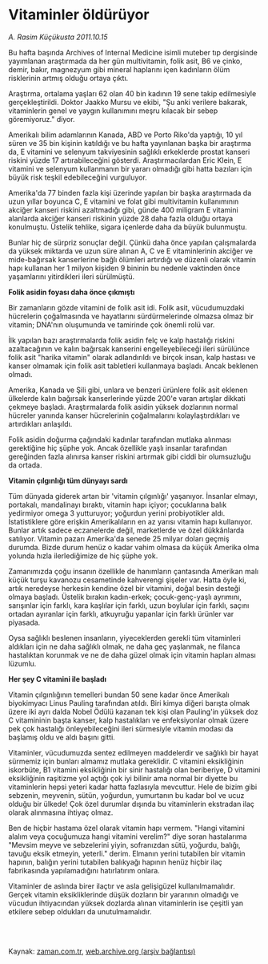 # Vitaminler öldürüyor

*A. Rasim Küçükusta 2011.10.15*

<td class="columnist-detail">
<p>Bu hafta başında Archives of Internal Medicine isimli muteber tıp dergisinde yayımlanan araştırmada da her gün multivitamin, folik asit, B6 ve çinko, demir, bakır, magnezyum gibi mineral haplarını içen kadınların ölüm risklerinin artmış olduğu ortaya çıktı.</p>
<p>
<div id="haberMetinDiv">
<p> Araştırma, ortalama yaşları 62 olan 40 bin kadının 19 sene takip edilmesiyle gerçekleştirildi. Doktor Jaakko Mursu ve ekibi, "Şu anki verilere bakarak, vitaminlerin genel ve yaygın kullanımını meşru kılacak bir sebep göremiyoruz." diyor.
<p>Amerikalı bilim adamlarının Kanada, ABD ve Porto Riko'da yaptığı, 10 yıl süren ve 35 bin kişinin katıldığı ve bu hafta yayınlanan başka bir araştırma da, E vitamini ve selenyum takviyesinin sağlıklı erkeklerde prostat kanseri riskini yüzde 17 artırabileceğini gösterdi. Araştırmacılardan Eric Klein, E vitamini ve selenyum kullanmanın bir yararı olmadığı gibi hatta bazıları için büyük risk teşkil edebileceğini vurguluyor.
<p>Amerika'da 77 binden fazla kişi üzerinde yapılan bir başka araştırmada da uzun yıllar boyunca C, E vitamini ve folat gibi multivitamin kullanımının akciğer kanseri riskini azaltmadığı gibi, günde 400 miligram E vitamini alanlarda akciğer kanseri riskinin yüzde 28 daha fazla olduğu ortaya konulmuştu. Üstelik tehlike, sigara içenlerde daha da büyük bulunmuştu.
<p>Bunlar hiç de sürpriz sonuçlar değil. Çünkü daha önce yapılan çalışmalarda da yüksek miktarda ve uzun süre alınan A, C ve E vitaminlerinin akciğer ve mide-bağırsak kanserlerine bağlı ölümleri artırdığı ve düzenli olarak vitamin hapı kullanan her 1 milyon kişiden 9 bininin bu nedenle vaktinden önce yaşamlarını yitirdikleri ileri sürülmüştü.
<p><b>Folik asidin foyası daha önce çıkmıştı</b>
<p>Bir zamanların gözde vitamini de folik asit idi. Folik asit, vücudumuzdaki hücrelerin çoğalmasında ve hayatlarını sürdürmelerinde olmazsa olmaz bir vitamin; DNA'nın oluşumunda ve tamirinde çok önemli rolü var.
<p>İlk yapılan bazı araştırmalarda folik asidin felç ve kalp hastalığı riskini azaltacağının ve kalın bağırsak kanserini engelleyebileceği ileri sürülünce folik asit "harika vitamin" olarak adlandırıldı ve birçok insan, kalp hastası ve kanser olmamak için folik asit tabletleri kullanmaya başladı. Ancak beklenen olmadı.
<p>Amerika, Kanada ve Şili gibi, unlara ve benzeri ürünlere folik asit eklenen ülkelerde kalın bağırsak kanserlerinde yüzde 200'e varan artışlar dikkati çekmeye başladı. Araştırmalarda folik asidin yüksek dozlarının normal hücreler yanında kanser hücrelerinin çoğalmalarını kolaylaştırdıkları ve artırdıkları anlaşıldı.
<p>Folik asidin doğurma çağındaki kadınlar tarafından mutlaka alınması gerektiğine hiç şüphe yok. Ancak özellikle yaşlı insanlar tarafından gereğinden fazla alınırsa kanser riskini artırmak gibi ciddi bir olumsuzluğu da ortada.
<p><b>Vitamin çılgınlığı tüm dünyayı sardı</b>
<p>Tüm dünyada giderek artan bir 'vitamin çılgınlığı' yaşanıyor. İnsanlar elmayı, portakalı, mandalinayı bıraktı, vitamin hapı içiyor; çocuklarına balık yedirmiyor omega 3 yutturuyor; yoğurdun yerini probiyotikler aldı. İstatistiklere göre erişkin Amerikalıların en az yarısı vitamin hapı kullanıyor. Bunlar artık sadece eczanelerde değil, marketlerde ve özel dükkânlarda satılıyor. Vitamin pazarı Amerika'da senede 25 milyar doları geçmiş durumda. Bizde durum henüz o kadar vahim olmasa da küçük Amerika olma yolunda hızla ilerlediğimize de hiç şüphe yok.
<p>Zamanımızda çoğu insanın özellikle de hanımların çantasında Amerikan malı küçük turşu kavanozu cesametinde kahverengi şişeler var. Hatta öyle ki, artık neredeyse herkesin kendine özel bir vitamini, doğal besin desteği olmaya başladı. Üstelik bırakın kadın-erkek; çocuk-genç-yaşlı ayrımını, sarışınlar için farklı, kara kaşlılar için farklı, uzun boylular için farklı, saçını ortadan ayıranlar için farklı, atkuyruğu yapanlar için farklı ürünler var piyasada.
<p>Oysa sağlıklı beslenen insanların, yiyeceklerden gerekli tüm vitaminleri aldıkları için ne daha sağlıklı olmak, ne daha geç yaşlanmak, ne filanca hastalıktan korunmak ve ne de daha güzel olmak için vitamin hapları alması lüzumlu.
<p><b>Her şey C vitamini ile başladı</b>
<p>Vitamin çılgınlığının temelleri bundan 50 sene kadar önce Amerikalı biyokimyacı Linus Pauling tarafından atıldı. Biri kimya diğeri barışta olmak üzere iki ayrı dalda Nobel Ödülü kazanan tek kişi olan Pauling'in yüksek doz C vitamininin başta kanser, kalp hastalıkları ve enfeksiyonlar olmak üzere pek çok hastalığı önleyebileceğini ileri sürmesiyle vitamin modası da başlamış oldu ve aldı başını gitti.
<p>Vitaminler, vücudumuzda sentez edilmeyen maddelerdir ve sağlıklı bir hayat sürmemiz için bunları almamız mutlaka gereklidir. C vitamini eksikliğinin iskorbüte, B1 vitamini eksikliğinin bir sinir hastalığı olan beriberiye, D vitamini eksikliğinin raşitizme yol açtığı çok iyi bilinir ama normal bir diyette bu vitaminlerin hepsi yeteri kadar hatta fazlasıyla mevcuttur. Hele de bizim gibi sebzenin, meyvenin, sütün, yoğurdun, yumurtanın bu kadar bol ve ucuz olduğu bir ülkede! Çok özel durumlar dışında bu vitaminlerin ekstradan ilaç olarak alınmasına ihtiyaç olmaz.
<p>Ben de hiçbir hastama özel olarak vitamin hapı vermem. "Hangi vitamini alalım veya çocuğumuza hangi vitamini verelim?" diye soran hastalarıma "Mevsim meyve ve sebzelerini yiyin, sofranızdan sütü, yoğurdu, balığı, tavuğu eksik etmeyin, yeterli." derim. Elmanın yerini tutabilen bir vitamin hapının, balığın yerini tutabilen balıkyağı hapının henüz hiçbir ilaç fabrikasında yapılamadığını hatırlatırım onlara.
<p>Vitaminler de aslında birer ilaçtır ve asla gelişigüzel kullanılmamalıdır. Gerçek vitamin eksikliklerinde düşük dozların bir yararının olmadığı ve vücudun ihtiyacından yüksek dozlarda alınan vitaminlerin ise çeşitli yan etkilere sebep oldukları da unutulmamalıdır.</p></p></p></p></p></p></p></p></p></p></p></p></p></p></p></p></p></p></div>
</p>


<p><br>
		 </br></p></td>

Kaynak: [zaman.com.tr](http://zaman.com.tr/yazar.do?yazino=1190536), [web.archive.org (arşiv bağlantısı)](http://web.archive.org/web/20111218205437/http://zaman.com.tr:80/yazar.do?yazino=1190536)

